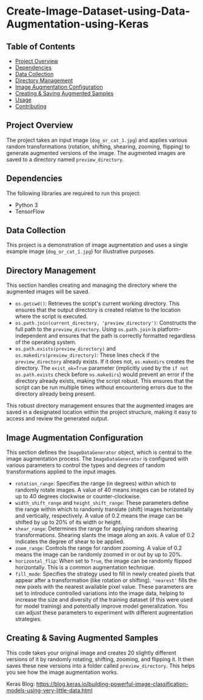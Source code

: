 # Create-Image-Dataset-using-Data-Augmentation-using-Keras

## Table of Contents
- [Project Overview](#project-overview)
- [Dependencies](#dependencies)
- [Data Collection](#data-collection)
- [Directory Management](#directory-management)
- [Image Augmentation Configuration](#image-augmentation-configuration)
- [Creating & Saving Augmented Samples](#creating-&-saving-augmented-samples)
- [Usage](#usage)
- [Contributing](#contributing)

## Project Overview
The project takes an input image (`dog_or_cat_1.jpg`) and applies various random transformations (rotation, shifting, shearing, zooming, flipping) to generate augmented versions of the image. The augmented images are saved to a directory named `preview_directory`.

## Dependencies
The following libraries are required to run this project:
- Python 3
- TensorFlow

## Data Collection
This project is a demonstration of image augmentation and uses a single example image (`dog_or_cat_1.jpg`) for illustrative purposes.

## Directory Management
This section handles creating and managing the directory where the augmented images will be saved.
*   `os.getcwd()`: Retrieves the script's current working directory. This ensures that the output directory is created relative to the location where the script is executed.
*   `os.path.join(current_directory, 'preview_directory')`: Constructs the full path to the `preview_directory`. Using `os.path.join` is platform-independent and ensures that the path is correctly formatted regardless of the operating system.
*   `os.path.exists(preview_directory)` and `os.makedirs(preview_directory)`: These lines check if the `preview_directory` already exists. If it does not, `os.makedirs` creates the directory. The `exist_ok=True` parameter (implicitly used by the `if not os.path.exists` check before `os.makedirs`) would prevent an error if the directory already exists, making the script robust. This ensures that the script can be run multiple times without encountering errors due to the directory already being present.

This robust directory management ensures that the augmented images are saved in a designated location within the project structure, making it easy to access and review the generated output.

## Image Augmentation Configuration
This section defines the `ImageDataGenerator` object, which is central to the image augmentation process. The `ImageDataGenerator` is configured with various parameters to control the types and degrees of random transformations applied to the input images.
*   `rotation_range`: Specifies the range (in degrees) within which to randomly rotate images. A value of 40 means images can be rotated by up to 40 degrees clockwise or counter-clockwise.
*   `width_shift_range` and `height_shift_range`: These parameters define the range within which to randomly translate (shift) images horizontally and vertically, respectively. A value of 0.2 means the image can be shifted by up to 20% of its width or height.
*   `shear_range`: Determines the range for applying random shearing transformations. Shearing slants the image along an axis. A value of 0.2 indicates the degree of shear to be applied.
*   `zoom_range`: Controls the range for random zooming. A value of 0.2 means the image can be randomly zoomed in or out by up to 20%.
*   `horizontal_flip`: When set to `True`, the image can be randomly flipped horizontally. This is a common augmentation technique.
*   `fill_mode`: Specifies the strategy used to fill in newly created pixels that appear after a transformation (like rotation or shifting). `'nearest'` fills the new pixels with the nearest available pixel value.
These parameters are set to introduce controlled variations into the image data, helping to increase the size and diversity of the training dataset (if this were used for model training) and potentially improve model generalization. You can adjust these parameters to experiment with different augmentation strategies.

## Creating & Saving Augmented Samples
This code takes your original image and creates 20 slightly different versions of it by randomly rotating, shifting, zooming, and flipping it. It then saves these new versions into a folder called `preview_directory`. This helps you see how the image augmentation works.

Keras Blog: https://blog.keras.io/building-powerful-image-classification-models-using-very-little-data.html
